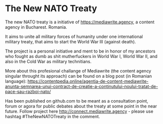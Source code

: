 # The New NATO Treaty

The new NATO treaty is a initiative of https://mediawrite.agency, a content agency in Bucharest. Romania. 


It aims to unite all military forces of humanity under one international military treaty, that aims to start the World War III (against death).


The project is a personal initiative and ment to be in honor of my ancestors who fought as dumb as shit mutherfuckers in World War I, World War II, and also in the Cold War as military technitians.


More about this profesional challange of Mediawrite (the content agency singular throught its approach) can be found on a blog post (in Romanian language):
https://contentpedia.online/agentia-de-content-mediawrite-anunta-semnarea-unui-contract-de-creatie-a-continutului-noului-tratat-de-pace-sau-razboi-nato/


Has been published on github.com to be meant as a consultation point, forum or agora for public debates about the treaty at some point in the near future.
Follow project here http://connect.mediawrite.agency - please use hashtag #TheNewNATOTreaty in the comment.

